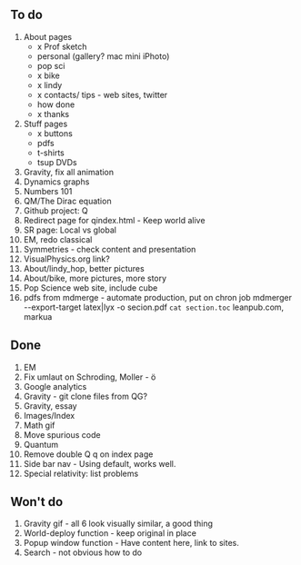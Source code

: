 ## To do

1. About pages
    * x Prof sketch
    * personal (gallery? mac mini iPhoto)
    * pop sci
    * x bike
    * x lindy
    * x contacts/ tips - web sites, twitter
    * how done
    * x thanks
1. Stuff pages
    * x buttons
    * pdfs
    * t-shirts
    * tsup DVDs
1. Gravity, fix all animation
1. Dynamics graphs
1. Numbers 101
1. QM/The Dirac equation
1. Github project: Q
1. Redirect page for qindex.html - Keep world alive
1. SR page: Local vs global
1. EM, redo classical 
1. Symmetries - check content and presentation
1. VisualPhysics.org link?
1. About/lindy_hop, better pictures
1. About/bike, more pictures, more story
1. Pop Science web site, include cube
1. pdfs from mdmerge - automate production, put on chron job
mdmerger --export-target latex|lyx -o secion.pdf `cat section.toc`
leanpub.com, markua

## Done

1. EM
1. Fix umlaut on Schroding, Moller - &ouml;
1. Google analytics
1. Gravity - git clone files from QG?
1. Gravity, essay
1. Images/Index
1. Math gif
1. Move spurious code
1. Quantum
1. Remove double Q q on index page
1. Side bar nav - Using default, works well.
1. Special relativity: list problems

## Won't do

1. Gravity gif - all 6 look visually similar, a good thing
1. World-deploy function - keep original in place
1. Popup window function - Have content here, link to sites.
1. Search - not obvious how to do
